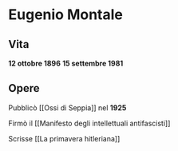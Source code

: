 # Eugenio Montale
## Vita
**12 ottobre 1896**
**15 settembre 1981**

## Opere
Pubblicò [[Ossi di Seppia]] nel **1925**

Firmò il [[Manifesto degli intellettuali antifascisti]]

Scrisse [[La primavera hitleriana]]